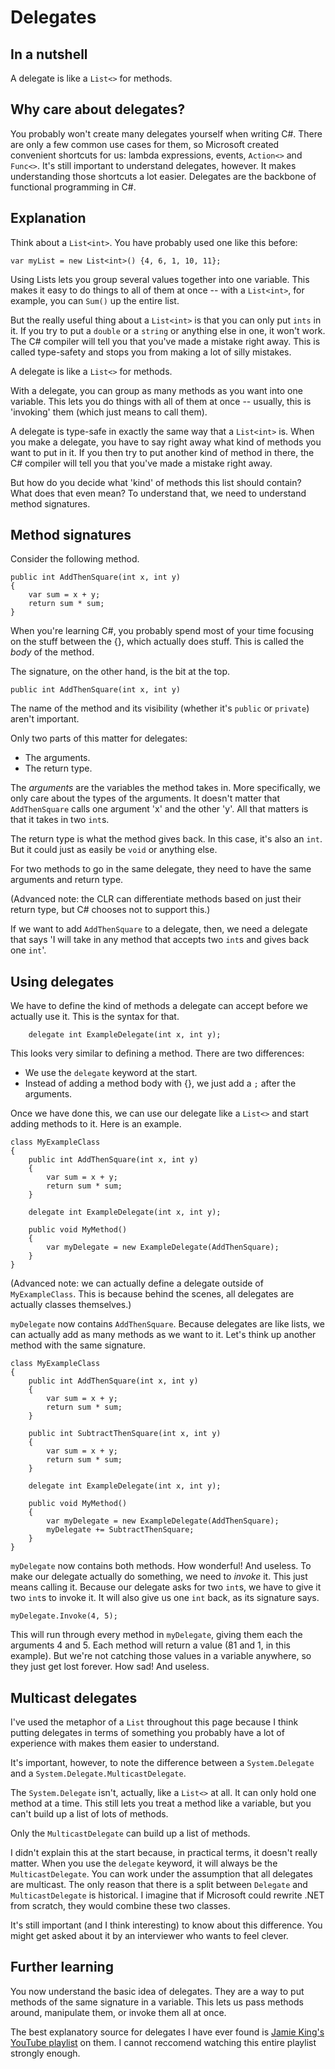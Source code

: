 # Delegates

## In a nutshell

A delegate is like a `List<>` for methods.

## Why care about delegates?

You probably won't create many delegates yourself when writing C#. There are only a few common use cases for them, so Microsoft created convenient shortcuts for us: lambda expressions, events, `Action<>` and `Func<>`. It's still important to understand delegates, however. It makes understanding those shortcuts a lot easier. Delegates are the backbone of functional programming in C#.

## Explanation

Think about a `List<int>`. You have probably used one like this before:

```
var myList = new List<int>() {4, 6, 1, 10, 11};
```

Using Lists lets you group several values together into one variable. This makes it easy to do things to all of them at once -- with a `List<int>`, for example, you can `Sum()` up the entire list.

But the really useful thing about a `List<int>` is that you can only put `ints` in it. If you try to put a `double` or a `string` or anything else in one, it won't work. The C# compiler will tell you that you've made a mistake right away. This is called type-safety and stops you from making a lot of silly mistakes.

A delegate is like a `List<>` for methods.

With a delegate, you can group as many methods as you want into one variable. This lets you do things with all of them at once -- usually, this is 'invoking' them (which just means to call them).

A delegate is type-safe in exactly the same way that a `List<int>` is. When you make a delegate, you have to say right away what kind of methods you want to put in it. If you then try to put another kind of method in there, the C# compiler will tell you that you've made a mistake right away.

But how do you decide what 'kind' of methods this list should contain? What does that even mean? To understand that, we need to understand method signatures.

## Method signatures

Consider the following method.

```
public int AddThenSquare(int x, int y)
{
    var sum = x + y;
    return sum * sum;
}
```

When you're learning C#, you probably spend most of your time focusing on the stuff between the {}, which actually does stuff. This is called the *body* of the method.

The signature, on the other hand, is the bit at the top.

`public int AddThenSquare(int x, int y)`

The name of the method and its visibility (whether it's `public` or `private`) aren't important.

Only two parts of this matter for delegates:
* The arguments.
* The return type.

The *arguments* are the variables the method takes in. More specifically, we only care about the types of the arguments. It doesn't matter that `AddThenSquare` calls one argument 'x' and the other 'y'. All that matters is that it takes in two `int`s.

The return type is what the method gives back. In this case, it's also an `int`. But it could just as easily be `void` or anything else.

For two methods to go in the same delegate, they need to have the same arguments and return type.

(Advanced note: the CLR can differentiate methods based on just their return type, but C# chooses not to support this.)

If we want to add `AddThenSquare` to a delegate, then, we need a delegate that says 'I will take in any method that accepts two `int`s and gives back one `int`'. 

## Using delegates

We have to define the kind of methods a delegate can accept before we actually use it. This is the syntax for that.

```
    delegate int ExampleDelegate(int x, int y);
```

This looks very similar to defining a method. There are two differences:
* We use the `delegate` keyword at the start.
* Instead of adding a method body with {}, we just add a `;` after the arguments.

Once we have done this, we can use our delegate like a `List<>` and start adding methods to it. Here is an example.

```
class MyExampleClass
{
    public int AddThenSquare(int x, int y)
    {
        var sum = x + y;
        return sum * sum;
    }

    delegate int ExampleDelegate(int x, int y);

    public void MyMethod()
    {
        var myDelegate = new ExampleDelegate(AddThenSquare);
    }
}

```

(Advanced note: we can actually define a delegate outside of `MyExampleClass`. This is because behind the scenes, all delegates are actually classes themselves.)

`myDelegate` now contains `AddThenSquare`. Because delegates are like lists, we can actually add as many methods as we want to it. Let's think up another method with the same signature.

```
class MyExampleClass
{
    public int AddThenSquare(int x, int y)
    {
        var sum = x + y;
        return sum * sum;
    }

    public int SubtractThenSquare(int x, int y)
    {
        var sum = x + y;
        return sum * sum;
    }

    delegate int ExampleDelegate(int x, int y);

    public void MyMethod()
    {
        var myDelegate = new ExampleDelegate(AddThenSquare);
        myDelegate += SubtractThenSquare;
    }
}

```

`myDelegate` now contains both methods. How wonderful! And useless. To make our delegate actually do something, we need to *invoke* it. This just means calling it.
Because our delegate asks for two `int`s, we have to give it two `int`s to invoke it. It will also give us one `int` back, as its signature says.

```myDelegate.Invoke(4, 5);```

This will run through every method in `myDelegate`, giving them each the arguments 4 and 5. Each method will return a value (81 and 1, in this example). But we're not catching those values in a variable anywhere, so they just get lost forever. How sad! And useless.

## Multicast delegates

I've used the metaphor of a `List` throughout this page because I think putting delegates in terms of something you probably have a lot of experience with makes them easier to understand.

It's important, however, to note the difference between a `System.Delegate` and a `System.Delegate.MulticastDelegate`.

The `System.Delegate` isn't, actually, like a `List<>` at all. It can only hold one method at a time. This still lets you treat a method like a variable, but you can't build up a list of lots of methods.

Only the `MulticastDelegate` can build up a list of methods.

I didn't explain this at the start because, in practical terms, it doesn't really matter. When you use the `delegate` keyword, it will always be the `MulticastDelegate`. You can work under the assumption that all delegates are multicast. The only reason that there is a split between `Delegate` and `MulticastDelegate` is historical. I imagine that if Microsoft could rewrite .NET from scratch, they would combine these two classes.

It's still important (and I think interesting) to know about this difference. You might get asked about it by an interviewer who wants to feel clever.

## Further learning

You now understand the basic idea of delegates. They are a way to put methods of the same signature in a variable. This lets us pass methods around, manipulate them, or invoke them all at once.

The best explanatory source for delegates I have ever found is [Jamie King's YouTube playlist](https://www.youtube.com/playlist?list=PLAE7FECFFFCBE1A54) on them. I cannot reccomend watching this entire playlist strongly enough.